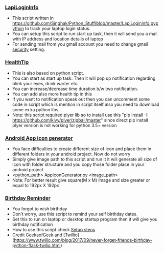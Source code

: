 ### [LapiLoginInfo](https://github.com/Singhak/Python_Stuff/blob/master/LapiLoginInfo.py)

- This script written in https://github.com/Singhak/Python_Stuff/blob/master/LapiLoginInfo.pypython to track your laptop login status. 
- You can setup this script to run start up task, then it will send you a mail with IP address and location details of laptop
- For sending mail from you gmail account you need to change gmail [security](https://myaccount.google.com/intro/security) setting.

### [HealthTip](https://github.com/Singhak/Python_Stuff/blob/master/HealthAlert.py)

- This is also based on python script.
- You can start as start up task. Then it will pop up notification regarding blink your eyes, drink warter etc.
- You can increase/decrease time duration b/w two notification.
- You can add also more health tip in this
- If you want to notification speak out then you can uncomment some code in script which is mention in script itself also you need to download some extra python libs
- Note: this script required plyer lib so to install use this "pip install -I https://github.com/kivy/plyer/zipball/master" since direct pip install plyer version is not working for python 3.5+ version

### [Android App icon generator](https://github.com/Singhak/Python_Stuff/blob/master/AppIconGenerator.py)

- You face difficulties to create different size of icon and place them in different folders in your android project. Now do not worry
- Simply give image path to this script and run it it will generate all size of icon with folder structure and you copy those folder place in your android project
- <python_path> AppIconGenerator.py <image_path>
- Note: For better result give square(M x M) Image and size greater or equal to 192px X 192px

### [Birthday Reminder](https://github.com/Singhak/Python_Stuff/blob/master/bdyreminder.py)

- You forgot to wish birthday
- Don't worry, use this script to remind your self birthday dates.
- Set this to run on laptop or desktop startup program then it will give you birthday notification
- How to use this script check [Setup steps](https://github.com/Singhak/Python_Stuff/blob/master/bdyreminder.md)
- Credit [GeeksofGeek](https://www.geeksforgeeks.org/birthday-reminder-application-python/) and [Twillio] (https://www.twilio.com/blog/2017/09/never-forget-friends-birthday-python-flask-twilio.html)